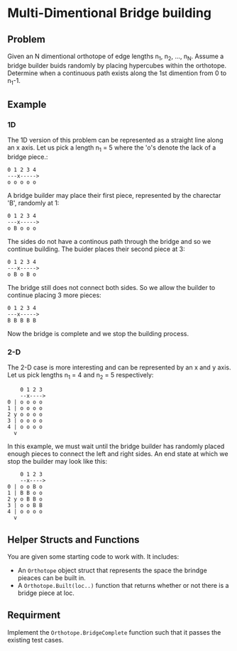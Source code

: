 # Multi-Dimentional Bridge building

## Problem

Given an N dimentional orthotope of edge lengths n<sub>1</sub>, n<sub>2</sub>, ..., n<sub>N</sub>. Assume a bridge builder buids randomly by placing hypercubes within the orthotope. Determine when a continuous path exists along the 1st dimention from 0 to n<sub>1</sub>-1.

## Example

### 1D

The 1D version of this problem can be represented as a straight line along an x axis.
Let us pick a length n<sub>1</sub> = 5 where the 'o's denote the lack of a bridge piece.:

```
0 1 2 3 4
---x----->
o o o o o
```

A bridge builder may place their first piece, represented by the charectar 'B', randomly at 1:

```
0 1 2 3 4
---x----->
o B o o o
```

The sides do not have a continous path through the bridge and so we continue building.
The buider places their second piece at 3:

```
0 1 2 3 4
---x----->
o B o B o
```

The bridge still does not connect both sides. So we allow the builder to continue placing 3 more pieces:

```
0 1 2 3 4
---x----->
B B B B B
```

Now the bridge is complete and we stop the building process.

### 2-D

The 2-D case is more interesting and can be represented by an x and y axis.
Let us pick lengths n<sub>1</sub> = 4 and n<sub>2</sub> = 5 respectively:

```
    0 1 2 3
    --x---->
0 | o o o o
1 | o o o o
2 y o o o o
3 | o o o o
4 | o o o o
  v
```

In this example, we must wait until the bridge builder has randomly placed enough pieces to connect the left and right sides.
An end state at which we stop the builder may look like this:

```
    0 1 2 3
    --x---->
0 | o o B o
1 | B B o o
2 y o B B o
3 | o o B B
4 | o o o o
  v
```

## Helper Structs and Functions

You are given some starting code to work with. It includes:

- An `Orthotope` object struct that represents the space the brindge pieaces can be built in.
- A `Orthotope.Built(loc..)` function that returns whether or not there is a bridge piece at loc.

## Requirment

Implement the `Orthotope.BridgeComplete` function such that it passes the existing test cases.
